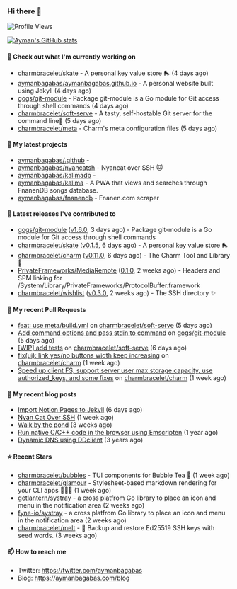 ### Hi there 👋

![Profile Views](https://komarev.com/ghpvc/?username=aymanbagabas&label=PROFILE+VIEWS)

[![Ayman's GitHub stats](https://github-readme-stats.vercel.app/api?username=aymanbagabas&count_private=true&show_icons=true)](https://github.com/anuraghazra/github-readme-stats)

#### 👷 Check out what I'm currently working on

- [charmbracelet/skate](https://github.com/charmbracelet/skate) - A personal key value store 🛼 (4 days ago)
- [aymanbagabas/aymanbagabas.github.io](https://github.com/aymanbagabas/aymanbagabas.github.io) - A personal website built using Jekyll (4 days ago)
- [gogs/git-module](https://github.com/gogs/git-module) - Package git-module is a Go module for Git access through shell commands (4 days ago)
- [charmbracelet/soft-serve](https://github.com/charmbracelet/soft-serve) - A tasty, self-hostable Git server for the command line🍦 (5 days ago)
- [charmbracelet/meta](https://github.com/charmbracelet/meta) - Charm&#39;s meta configuration files (5 days ago)

#### 🌱 My latest projects

- [aymanbagabas/.github](https://github.com/aymanbagabas/.github) - 
- [aymanbagabas/nyancatsh](https://github.com/aymanbagabas/nyancatsh) - Nyancat over SSH 🐱
- [aymanbagabas/kalimadb](https://github.com/aymanbagabas/kalimadb) - 
- [aymanbagabas/kalima](https://github.com/aymanbagabas/kalima) - A PWA that views and searches through FnanenDB songs database.
- [aymanbagabas/fnanendb](https://github.com/aymanbagabas/fnanendb) - Fnanen.com scraper

#### 🔭 Latest releases I've contributed to

- [gogs/git-module](https://github.com/gogs/git-module) ([v1.6.0](https://github.com/gogs/git-module/releases/tag/v1.6.0), 3 days ago) - Package git-module is a Go module for Git access through shell commands
- [charmbracelet/skate](https://github.com/charmbracelet/skate) ([v0.1.5](https://github.com/charmbracelet/skate/releases/tag/v0.1.5), 6 days ago) - A personal key value store 🛼
- [charmbracelet/charm](https://github.com/charmbracelet/charm) ([v0.11.0](https://github.com/charmbracelet/charm/releases/tag/v0.11.0), 6 days ago) - The Charm Tool and Library 🌟
- [PrivateFrameworks/MediaRemote](https://github.com/PrivateFrameworks/MediaRemote) ([0.1.0](https://github.com/PrivateFrameworks/MediaRemote/releases/tag/0.1.0), 2 weeks ago) - Headers and SPM linking for /System/Library/PrivateFrameworks/ProtocolBuffer.framework
- [charmbracelet/wishlist](https://github.com/charmbracelet/wishlist) ([v0.3.0](https://github.com/charmbracelet/wishlist/releases/tag/v0.3.0), 2 weeks ago) - The SSH directory ✨

#### 🔨 My recent Pull Requests

- [feat: use meta/build.yml](https://github.com/charmbracelet/soft-serve/pull/107) on [charmbracelet/soft-serve](https://github.com/charmbracelet/soft-serve) (5 days ago)
- [Add command options and pass stdin to command](https://github.com/gogs/git-module/pull/74) on [gogs/git-module](https://github.com/gogs/git-module) (5 days ago)
- [[WIP] add tests](https://github.com/charmbracelet/soft-serve/pull/106) on [charmbracelet/soft-serve](https://github.com/charmbracelet/soft-serve) (6 days ago)
- [fix(ui): link yes/no buttons width keep increasing](https://github.com/charmbracelet/charm/pull/103) on [charmbracelet/charm](https://github.com/charmbracelet/charm) (1 week ago)
- [Speed up client FS, support server user max storage capacity, use authorized_keys, and some fixes](https://github.com/charmbracelet/charm/pull/102) on [charmbracelet/charm](https://github.com/charmbracelet/charm) (1 week ago)

#### 📜 My recent blog posts

- [Import Notion Pages to Jekyll](https://aymanbagabas.com/blog/2022/03/29/import-notion-pages-to-jekyll.html) (6 days ago)
- [Nyan Cat Over SSH](https://aymanbagabas.com/blog/2022/03/25/nyan-cat-over-ssh.html) (1 week ago)
- [Walk by the pond](https://aymanbagabas.com/blog/2022/03/10/walk-by-the-pond.html) (3 weeks ago)
- [Run native C/C&#43;&#43; code in the browser using Emscripten](https://aymanbagabas.com/blog/2020/11/18/run-native-c-c&#43;&#43;-code-in-the-browser-using-emscripten.html) (1 year ago)
- [Dynamic DNS using DDclient](https://aymanbagabas.com/blog/2019/02/16/dynamic-dns-using-ddclient.html) (3 years ago)

#### ⭐ Recent Stars

- [charmbracelet/bubbles](https://github.com/charmbracelet/bubbles) - TUI components for Bubble Tea 🍡 (1 week ago)
- [charmbracelet/glamour](https://github.com/charmbracelet/glamour) - Stylesheet-based markdown rendering for your CLI apps 💇🏻‍♀️ (1 week ago)
- [getlantern/systray](https://github.com/getlantern/systray) - a cross platfrom Go library to place an icon and menu in the notification area (2 weeks ago)
- [fyne-io/systray](https://github.com/fyne-io/systray) - a cross platfrom Go library to place an icon and menu in the notification area (2 weeks ago)
- [charmbracelet/melt](https://github.com/charmbracelet/melt) - 🧊 Backup and restore Ed25519 SSH keys with seed words. (3 weeks ago)

#### 📫 How to reach me

- Twitter: https://twitter.com/aymanbagabas
- Blog: https://aymanbagabas.com/blog
